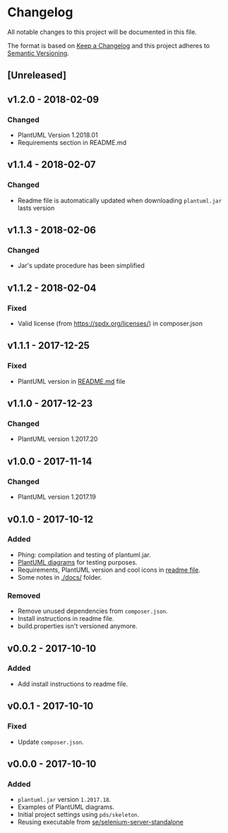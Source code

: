 Changelog
=========

All notable changes to this project will be documented in this file.

The format is based on [Keep a Changelog](http://keepachangelog.com/en/1.0.0/)
and this project adheres to [Semantic Versioning](http://semver.org/spec/v2.0.0.html).


[Unreleased]
------------


v1.2.0 - 2018-02-09
-------------------

### Changed 

- PlantUML Version 1.2018.01
- Requirements section in README.md


v1.1.4 - 2018-02-07
-------------------

### Changed

- Readme file is automatically updated when downloading `plantuml.jar` lasts version
 

v1.1.3 - 2018-02-06
-------------------

### Changed

- Jar's update procedure has been simplified


v1.1.2 - 2018-02-04
-------------------

### Fixed

- Valid license (from https://spdx.org/licenses/) in composer.json


v1.1.1 - 2017-12-25
-------------------

### Fixed

- PlantUML version in [README.md]() file


v1.1.0 - 2017-12-23
-------------------

### Changed

- PlantUML version 1.2017.20


v1.0.0 - 2017-11-14
-------------------

### Changed

- PlantUML version 1.2017.19


v0.1.0 - 2017-10-12 
-------------------

### Added

- Phing: compilation and testing of plantuml.jar. 
- [PlantUML diagrams](./resources/puml) for testing purposes.
- Requirements, PlantUML version and cool icons in [readme file](README.md).
- Some notes in [./docs/]() folder.

### Removed

- Remove unused dependencies from `composer.json`.
- Install instructions in readme file.
- build.properties isn't versioned anymore.


v0.0.2 - 2017-10-10
-------------------

### Added

- Add install instructions to readme file.


v0.0.1 - 2017-10-10
-------------------

### Fixed

- Update `composer.json`.


v0.0.0 - 2017-10-10
-------------------

### Added
- `plantuml.jar` version `1.2017.18`.
- Examples of PlantUML diagrams.
- Initial project settings using `pds/skeleton`.
- Reusing executable from [se/selenium-server-standalone](https://packagist.org/packages/se/selenium-server-standalone)



<!--
    Added       for new features.
    Changed     for changes in existing functionality.
    Deprecated  for soon-to-be removed features.
    Removed     for now removed features.
    Fixed       for any bug fixes.
    Security    in case of vulnerabilities.
-->
